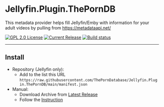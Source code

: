 # Jellyfin.Plugin.ThePornDB

This metadata provider helps fill Jellyfin/Emby with information for your adult videos by pulling from https://metadataapi.net/

[![GPL 2.0 License](https://img.shields.io/github/license/ThePornDatabase/Jellyfin.Plugin.ThePornDB)](./LICENSE)
[![Current Release](https://img.shields.io/github/release/ThePornDatabase/Jellyfin.Plugin.ThePornDB)](https://github.com/ThePornDatabase/Jellyfin.Plugin.ThePornDB/releases/latest)
[![Build status](https://img.shields.io/github/actions/workflow/status/ThePornDatabase/Jellyfin.Plugin.ThePornDB/release.yml)](https://github.com/ThePornDatabase/Jellyfin.Plugin.ThePornDB/releases/tag/latest)

------------

## Install
- Repository (Jellyfin only):
  - Add to the list this URL `https://raw.githubusercontent.com/ThePornDatabase/Jellyfin.Plugin.ThePornDB/main/manifest.json`
- Manual:
  - Download Archive from [Latest Release](https://github.com/ThePornDatabase/Jellyfin.Plugin.ThePornDB/releases/latest)
  - Follow the [Instruction](https://jellyfin.org/docs/general/server/plugins/index.html)
